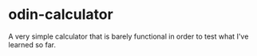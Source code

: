 # odin-calculator
A very simple calculator that is barely functional in order to test what I've learned so far.